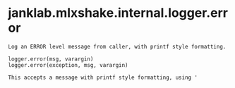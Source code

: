 # janklab.mlxshake.internal.logger.error

```text
Log an ERROR level message from caller, with printf style formatting.

logger.error(msg, varargin)
logger.error(exception, msg, varargin)

This accepts a message with printf style formatting, using '
```

